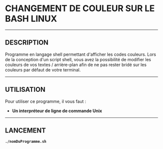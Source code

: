 # CHANGEMENT DE COULEUR SUR LE BASH LINUX

--------------------------------

## DESCRIPTION
Programme en langage shell permettant d'afficher les codes couleurs.
Lors de la conception d'un script shell, vous avez la possibilité de modifier les couleurs de vos textes / arrière-plan afin de ne pas rester bridé sur les couleurs par défaut de votre terminal.

--------------------------------

## UTILISATION
Pour utiliser ce programme, il vous faut :
* **Un interpréteur de ligne de commande Unix**

--------------------------------

## LANCEMENT
**`./nomDuProgramme.sh`**